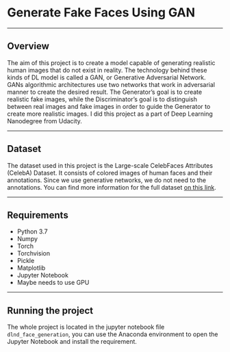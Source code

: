 # Generate Fake Faces Using GAN

--- 

## Overview

The aim of this project is to create a model capable of generating realistic human images that do not exist in reality. The technology behind these kinds of DL model is called a GAN, or Generative Adversarial Network. 
GANs algorithmic architectures use two networks that work in adversarial manner to create the desired result. The Generator’s goal is to create realistic fake images, while the Discriminator’s goal 
is to distinguish between real images and fake images in order to guide the Generator to create more realistic images. 
I did this project as a part of Deep Learning Nanodegree from Udacity.

--- 

## Dataset

The dataset used in this project is the Large-scale CelebFaces Attributes (CelebA) Dataset. It consists of colored images of human faces and their annotations. Since we use generative networks, we do not need to the annotations. 
You can find more information for the full dataset [on this link]( http://mmlab.ie.cuhk.edu.hk/projects/CelebA.html).


---

## Requirements	
- Python 3.7
- Numpy 
- Torch
- Torchvision
- Pickle
- Matplotlib 
- Jupyter Notebook
- Maybe needs to use GPU


---

## Running the project
The whole project is located in the jupyter notebook file ``` dlnd_face_generation ```, you can use the Anaconda environment to open the Jupyter Notebook and install the requirement.
